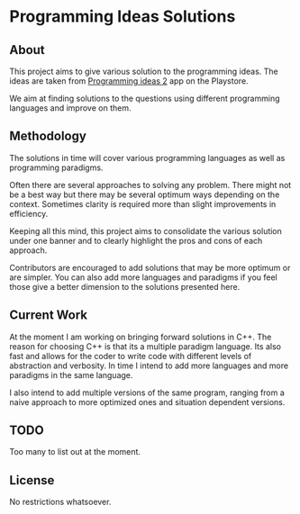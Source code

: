 # Programming Ideas Solutions

## About

This project aims to give various solution to the programming ideas. The ideas are taken from [Programming ideas 2](https://play.google.com/store/apps/details?id=com.alansa.ideabag2&hl=en) app on the Playstore. 

We aim at finding solutions to the questions using different programming languages and improve on them. 

## Methodology

The solutions in time will cover various programming languages as well as programming paradigms.

Often there are several approaches to solving any problem. There might not be a best way but there may be several optimum ways depending on the context. Sometimes clarity is required more than slight improvements in efficiency.

Keeping all this mind, this project aims to consolidate the various solution under one banner and to clearly highlight the pros and cons of each approach.

Contributors are encouraged to add solutions that may be more optimum or are simpler. You can also add more languages and paradigms if you feel those give a better dimension to the solutions presented here.

## Current Work

At the moment I am working on bringing forward solutions in C++. The reason for choosing C++ is that its a multiple paradigm language. Its also fast and allows for the coder to write code with different levels of abstraction and verbosity. In time I intend to add more languages and more paradigms in the same language.

I also intend to add multiple versions of the same program, ranging from a naive approach to more optimized ones and situation dependent versions.

## TODO

Too many to list out at the moment. 

## License

No restrictions whatsoever. 